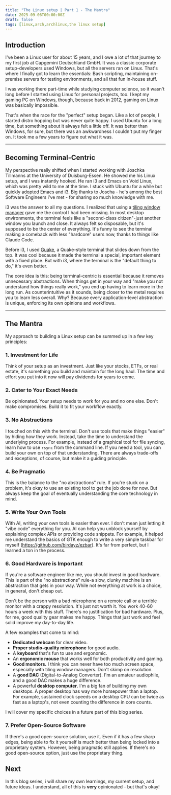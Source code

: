 ```yaml
---
title: "The Linux setup | Part 1 - The Mantra"
date: 2025-09-06T00:00:00Z
draft: false
tags: [linux,arch,archlinux,the linux setup]
---
```


## **Introduction**

I've been a Linux user for about 15 years, and I owe a lot of that journey to my first job at Capgemini Deutschland GmbH. It was a classic corporate setup-developers used Windows, but all the servers ran on Linux. That's where I finally got to learn the essentials: Bash scripting, maintaining on-premise servers for testing environments, and all that fun in-house stuff.

I was working there part-time while studying computer science, so it wasn't long before I started using Linux for personal projects, too. I kept my gaming PC on Windows, though, because back in 2012, gaming on Linux was basically impossible.

That's when the race for the "perfect" setup began. Like a lot of people, I started distro hopping but was never quite happy. I used Ubuntu for a long time, but something about it always felt a little off. It was better than Windows, for sure, but there was an awkwardness I couldn't put my finger on. It took me a few years to figure out what it was.

---

## **Becoming Terminal-Centric**

My perspective really shifted when I started working with Joschka Tillmanns at the University of Duisburg-Essen. He showed me his Linux setup, and I was instantly hooked. He ran i3 and Emacs on Void Linux, which was pretty wild to me at the time. I stuck with Ubuntu for a while but quickly adopted Emacs and i3. Big thanks to Joscha - he's among the best Software Engineers i've met - for sharing so much knowledge with me.

i3 was the answer to all my questions. I realized that using a [tiling window manager](https://en.wikipedia.org/wiki/Tiling_window_manager) gave me the control I had been missing. In most desktop environments, the terminal feels like a "second-class citizen"-just another window you launch and close. It always felt so disposable, but it's supposed to be the center of everything. It's funny to see the terminal making a comeback with less "hardcore" users now, thanks to things like Claude Code.

Before i3, I used [Guake](https://github.com/Guake/guake), a Quake-style terminal that slides down from the top. It was cool because it made the terminal a special, important element with a fixed place. But with i3, where the terminal is the "default thing to do," it's even better.

The core idea is this: being terminal-centric is essential because it removes unnecessary abstractions. When things get in your way and "make you not understand how things really work," you end up having to learn more in the long run. As counterintuitive as it sounds, being closer to the metal requires you to learn less overall. Why? Because every application-level abstraction is unique, enforcing its own opinions and workflows.

---

## **The Mantra**

My approach to building a Linux setup can be summed up in a few key principles:

### **1. Investment for Life**

Think of your setup as an investment. Just like your stocks, ETFs, or real estate, it's something you build and maintain for the long haul. The time and effort you put into it now will pay dividends for years to come.

### **2. Cater to Your Exact Needs**

Be opinionated. Your setup needs to work for you and no one else. Don't make compromises. Build it to fit your workflow exactly.

### **3. No Abstractions**

I touched on this with the terminal. Don't use tools that make things "easier" by hiding how they work. Instead, take the time to understand the underlying process. For example, instead of a graphical tool for file syncing, learn how to use `rsync` from the command line. If you need a tool, you can build your own on top of that understanding. There are always trade-offs and exceptions, of course, but make it a guiding principle.

### **4. Be Pragmatic**

This is the balance to the "no abstractions" rule. If you're stuck on a problem, it's okay to use an existing tool to get the job done for now. But always keep the goal of eventually understanding the core technology in mind.

### **5. Write Your Own Tools**

With AI, writing your own tools is easier than ever. I don't mean just letting it "vibe code" everything for you. AI can help you unblock yourself by explaining complex APIs or providing code snippets. For example, it helped me understand the basics of GTK enough to write a very simple taskbar for myself (https://github.com/birdayz/ezbar). It's far from perfect, but I learned a ton in the process.

### **6. Good Hardware is Important**

If you're a software engineer like me, you should invest in good hardware. This is part of the "no abstractions" rule-a slow, clunky machine is an abstraction that gets in your way. While not everything at work is a choice, in general, don't cheap out.

Don't be the person with a bad microphone on a remote call or a terrible monitor with a crappy resolution. It's just not worth it. You work 40-60 hours a week with this stuff. There's no justification for bad hardware. Plus, for me, good quality gear makes me happy. Things that just work and feel solid improve my day-to-day life.

A few examples that come to mind:

* **Dedicated webcam** for clear video.
* **Proper studio-quality microphone** for good audio.
* A **keyboard** that's fun to use and ergonomic.
* An **ergonomic mouse** that works well for both productivity and gaming.
* **Good monitors.** I think you can never have too much screen space, especially with tiling window managers. Don't skimp on resolution.
* A **good DAC** (Digital-to-Analog Converter). I'm an amateur audiophile, and a good DAC makes a huge difference.
* A powerful **desktop computer**. I'm a big fan of building my own desktops. A proper desktop has way more horsepower than a laptop. For example, sustained clock speeds on a desktop CPU can be twice as fast as a laptop's, not even counting the difference in core counts.

I will cover my specific choices in a future part of this blog series.

### **7. Prefer Open-Source Software**

If there's a good open-source solution, use it. Even if it has a few sharp edges, being able to fix it yourself is much better than being locked into a proprietary system. However, being pragmatic still applies. If there's no good open-source option, just use the proprietary thing.

## **Next**

In this blog series, i will share my own learnings, my current setup, and future ideas. I understand, all of this is **very** opinionated - but that's okay!
